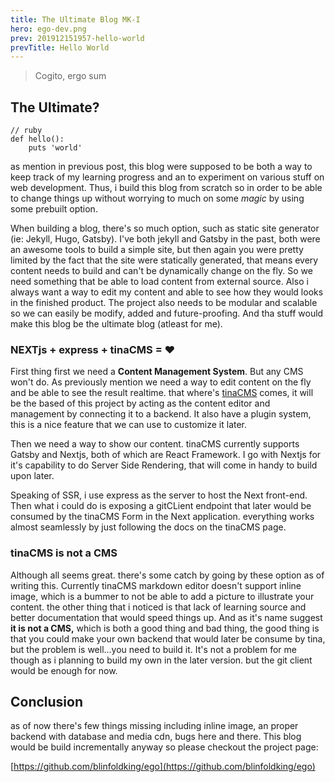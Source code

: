 ```yaml
---
title: The Ultimate Blog MK-I
hero: ego-dev.png
prev: 201912151957-hello-world
prevTitle: Hello World
---
```

> Cogito, ergo sum

## The Ultimate?

```
// ruby
def hello():
    puts 'world'
```

as mention in previous post, this blog were supposed to be both a way to keep track of my learning progress and an to experiment on various stuff on web development. Thus, i build this blog from scratch so in order to be able to change things up without worrying to much on some *magic* by using some prebuilt option.

When building a blog, there's so much option, such as static site generator (ie: Jekyll, Hugo, Gatsby). I've both jekyll and Gatsby in the past, both were an awesome tools to build a simple site, but then again you were pretty limited by the fact that the site were statically generated, that means every content needs to build and can't be dynamically change on the fly. So we need something that be able to load content from external source. Also i always want a way to edit my content and able to see how they would looks in the finished product. The project also needs to be modular and scalable so we can easily be modify, added and future-proofing. And tha stuff would make this blog be the ultimate blog (atleast for me).

### NEXTjs + express + tinaCMS = ❤

First thing first we need a __Content Management System__. But any CMS won't do. As previously mention we need a way to edit content on the fly and be able to see the result realtime. that where's [tinaCMS](https://tinacms.org/) comes, it will be the based of this project by acting as the content editor and management by connecting it to a backend. It also have a plugin system, this is a nice feature that we can use to customize it later.

Then we need a way to show our content. tinaCMS currently supports Gatsby and Nextjs, both of which are React Framework. I go with Nextjs for it's capability to do Server Side Rendering, that will come in handy to build upon later.

Speaking of SSR, i use express as the server to host the Next front-end. Then what i could do is exposing a gitCLient endpoint that later would be consumed by the tinaCMS Form in the Next application. everything works almost seamlessly by just following the docs on the tinaCMS page.

### tinaCMS is not a CMS

Although all seems great. there's some catch by going by these option as of writing this. Currently tinaCMS markdown editor doesn't support inline image, which is a bummer to not be able to add a picture to illustrate your content. the other thing that i noticed is that lack of learning source and better documentation that would speed things up. And as it's name suggest __it is not a CMS,__ which is both a good thing and bad thing, the good thing is that you could make your own backend that would later be consume by tina, but the problem is well...you need to build it. It's not a problem for me though as i planning to build my own in the later version. but the git client would be enough for now.

## Conclusion

as of now there's few things missing including inline image, an proper backend with database and media cdn, bugs here and there. This blog would be build incrementally anyway so please checkout the project page:

[https://github.com/blinfoldking/ego](https://github.com/blinfoldking/ego)


    
